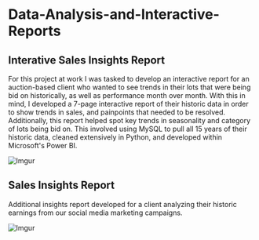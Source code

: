 # Data-Analysis-and-Interactive-Reports


## Interative Sales Insights Report

For this project at work I was tasked to develop an interactive report for an auction-based client who wanted to see trends in their lots that were being bid on historically, as well as performance month over month. With this in mind, I developed a 7-page interactive report of their historic data in order to show trends in sales, and painpoints that needed to be resolved. Additionally, this report helped spot key trends in seasonality and category of lots being bid on. This involved using MySQL to pull all 15 years of their historic data, cleaned extensively in Python, and developed within Microsoft's Power BI.


![Imgur](https://i.imgur.com/f8jUS3m.jpg)



## Sales Insights Report

Additional insights report developed for a client analyzing their historic earnings from our social media marketing campaigns.

![Imgur](https://i.imgur.com/YfULAED.jpg)
